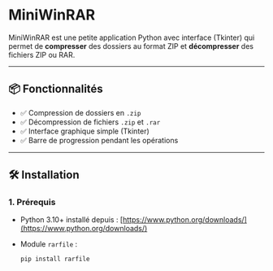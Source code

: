 # MiniWinRAR

MiniWinRAR est une petite application Python avec interface (Tkinter) qui permet de **compresser** des dossiers au format ZIP et **décompresser** des fichiers ZIP ou RAR.

---

## 📦 Fonctionnalités

- ✅ Compression de dossiers en `.zip`
- ✅ Décompression de fichiers `.zip` et `.rar`
- ✅ Interface graphique simple (Tkinter)
- ✅ Barre de progression pendant les opérations

---

## 🛠️ Installation

### 1. Prérequis

- Python 3.10+ installé depuis : [https://www.python.org/downloads/](https://www.python.org/downloads/)

- Module `rarfile` :
  ```bash
  pip install rarfile
